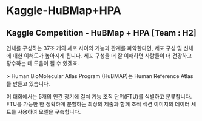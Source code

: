 # Kaggle-HuBMap+HPA
Kaggle Competition - HuBMap + HPA [Team : H2]
---
<p> 인체를 구성하는 37조 개의 세포 사이의 기능과 관계를 파악한다면, 세포 구성 및 신체에 대한 이해도가 높아지게 됩니다.  세포 구성을 더 잘 이해하면 사람들이 더 건강하고 장수하는 데 도움이 될 수 있겠죠. </p>
> Human BioMolecular Atlas Program (HuBMAP)는 Human Reference Atlas를 만들고 있습니다.
<p> 이 대회에서는 5개의 인간 장기에 걸쳐 기능 조직 단위(FTU)를 식별하고 분류합니다. FTU를 가능한 한 정확하게 분할하는 최상의 제출과 함께 조직 섹션 이미지의 데이터 세트를 사용하여 모델을 구축합니다.</p>
